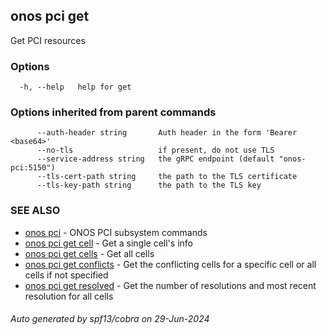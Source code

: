 <!--
SPDX-FileCopyrightText: 2019-present Open Networking Foundation <info@opennetworking.org>

SPDX-License-Identifier: Apache-2.0
-->

## onos pci get

Get PCI resources

### Options

```
  -h, --help   help for get
```

### Options inherited from parent commands

```
      --auth-header string       Auth header in the form 'Bearer <base64>'
      --no-tls                   if present, do not use TLS
      --service-address string   the gRPC endpoint (default "onos-pci:5150")
      --tls-cert-path string     the path to the TLS certificate
      --tls-key-path string      the path to the TLS key
```

### SEE ALSO

* [onos pci](onos_pci.md)	 - ONOS PCI subsystem commands
* [onos pci get cell](onos_pci_get_cell.md)	 - Get a single cell's info
* [onos pci get cells](onos_pci_get_cells.md)	 - Get all cells
* [onos pci get conflicts](onos_pci_get_conflicts.md)	 - Get the conflicting cells for a specific cell or all cells if not specified
* [onos pci get resolved](onos_pci_get_resolved.md)	 - Get the number of resolutions and most recent resolution for all cells

###### Auto generated by spf13/cobra on 29-Jun-2024
